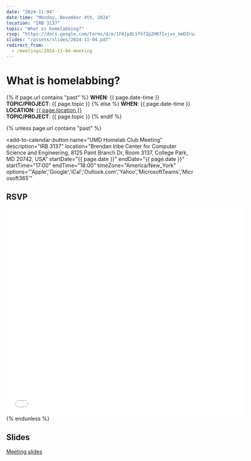 ```yaml
---
date: "2024-11-04"
date-time: "Monday, November 4th, 2024"
location: "IRB 3137"
topic: "What is homelabbing?"
rsvp: "https://docs.google.com/forms/d/e/1FAIpQLSfh7Zp2HKfIxjvo_kmDZruZc2UMGfe8T6lkhbMYoYdCvczbuw/viewform?embedded=true"
slides: "/assets/slides/2024-11-04.pdf"
redirect_from:
  - /meetings/2024-11-04-meeting
---
```


# What is homelabbing?

{% if page.url contains "past" %}
**WHEN**: {{ page.date-time }}\
**TOPIC/PROJECT**: {{ page.topic }}
{% else %}
**WHEN**: {{ page.date-time }}\
**LOCATION**: <a href="https://iribe.umd.edu/" target="_blank">{{ page.location }}</a>\
**TOPIC/PROJECT**: {{ page.topic }}
{% endif %}

{% unless page.url contains "past" %}

<script src="https://cdn.jsdelivr.net/npm/add-to-calendar-button@2" async defer></script>

<add-to-calendar-button
name="UMD Homelab Club Meeting"
description="IRB 3137"
location="Brendan Iribe Center for Computer Science and Engineering, 8125 Paint Branch Dr, Room 3137, College Park, MD 20742, USA"
startDate="{{ page.date }}"
endDate="{{ page.date }}"
startTime="17:00"
endTime="18:00"
timeZone="America/New_York"
options="'Apple','Google','iCal','Outlook.com','Yahoo','MicrosoftTeams','Microsoft365'"

> </add-to-calendar-button>

## RSVP

<iframe src="{{ page.rsvp }}" width="640" height="551" frameborder="0" marginheight="0" marginwidth="0">Loading…</iframe>
{% endunless %}

## Slides

<a href="{{ page.slides }}">Meeting slides</a>
